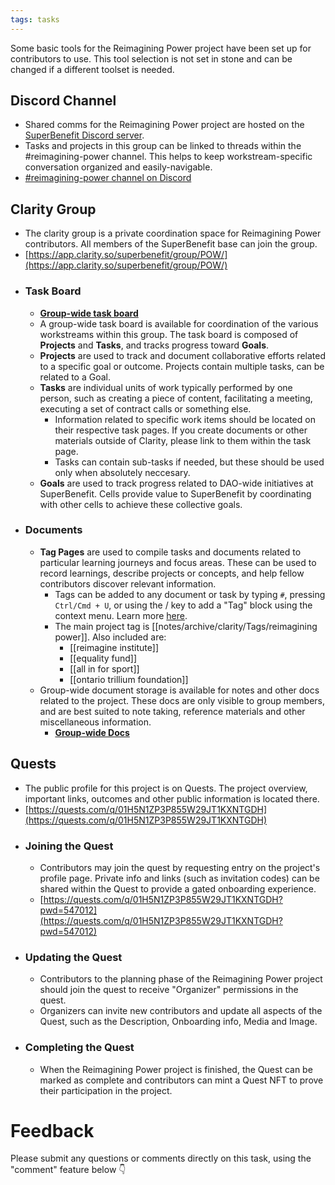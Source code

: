 ```yaml
---
tags: tasks
---
```

Some basic tools for the Reimagining Power project have been set up for contributors to use. This tool selection is not set in stone and can be changed if a different toolset is needed.
## Discord Channel
- Shared comms for the Reimagining Power project are hosted on the [SuperBenefit Discord server](https://discord.gg/XFAYCNNmXj).
- Tasks and projects in this group can be linked to threads within the #reimagining-power channel. This helps to keep workstream-specific conversation organized and easily-navigable.
- [#reimagining-power channel on Discord](https://discord.gg/cYw46duTNP)

## Clarity Group
- The clarity group is a private coordination space for Reimagining Power contributors. All members of the SuperBenefit base can join the group.
- [https://app.clarity.so/superbenefit/group/POW/](https://app.clarity.so/superbenefit/group/POW/) 
- ### Task Board
	- [**Group-wide task board**](https://app.clarity.so/superbenefit/group/POW/tasks)
	- A group-wide task board is available for coordination of the various workstreams within this group. The task board is composed of **Projects** and **Tasks**, and tracks progress toward **Goals**.
	- **Projects** are used to track and document collaborative efforts related to a specific goal or outcome. Projects contain multiple tasks, can be related to a Goal.
	- **Tasks** are individual units of work typically performed by one person, such as creating a piece of content, facilitating a meeting, executing a set of contract calls or something else.
		- Information related to specific work items should be located on their respective task pages. If you create documents or other materials outside of Clarity, please link to them within the task page.
		- Tasks can contain sub-tasks if needed, but these should be used only when absolutely neccesary.
	- **Goals** are used to track progress related to DAO-wide initiatives at SuperBenefit. Cells provide value to SuperBenefit by coordinating with other cells to achieve these collective goals.
- ### Documents
	- **Tag Pages** are used to compile tasks and documents related to particular learning journeys and focus areas. These can be used to record learnings, describe projects or concepts, and help fellow contributors discover relevant information.
		- Tags can be added to any document or task by typing `#`, pressing `Ctrl/Cmd + U`, or using the / key to add a "Tag" block using the context menu. Learn more [here](https://app.clarity.so/wiki/tags/e1bdb0ed-065b-458d-a666-ba1672e2fcdb).
		- The main project tag is [[notes/archive/clarity/Tags/reimagining power]]. Also included are:
			- [[reimagine institute]]
			- [[equality fund]]
			- [[all in for sport]]
			- [[ontario trillium foundation]]
	- Group-wide document storage is available for notes and other docs related to the project. These docs are only visible to group members, and are best suited to note taking, reference materials and other miscellaneous information.
		- [**Group-wide Docs**](https://app.clarity.so/superbenefit/group/POW/docs)

## Quests
- The public profile for this project is on Quests. The project overview, important links, outcomes and other public information is located there.
- [https://quests.com/q/01H5N1ZP3P855W29JT1KXNTGDH](https://quests.com/q/01H5N1ZP3P855W29JT1KXNTGDH) 
- ### Joining the Quest
	- Contributors may join the quest by requesting entry on the project's profile page. Private info and links (such as invitation codes) can be shared within the Quest to provide a gated onboarding experience.
	- [https://quests.com/q/01H5N1ZP3P855W29JT1KXNTGDH?pwd=547012](https://quests.com/q/01H5N1ZP3P855W29JT1KXNTGDH?pwd=547012) 
- ### Updating the Quest
	- Contributors to the planning phase of the Reimagining Power project should join the quest to receive "Organizer" permissions in the quest.
	- Organizers can invite new contributors and update all aspects of the Quest, such as the Description, Onboarding info, Media and Image.
- ### Completing the Quest
	- When the Reimagining Power project is finished, the Quest can be marked as complete and contributors can mint a Quest NFT to prove their participation in the project.

# Feedback
Please submit any questions or comments directly on this task, using the "comment" feature below 👇